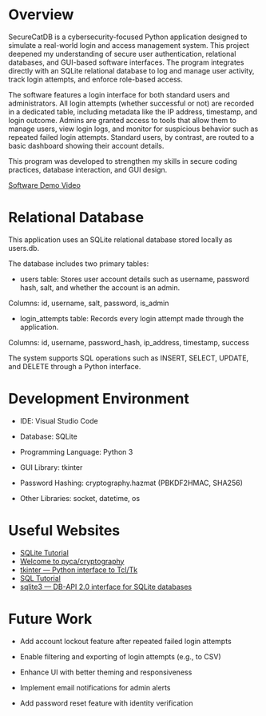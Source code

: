 # Overview

SecureCatDB is a cybersecurity-focused Python application designed to simulate a real-world login and access management system. This project deepened my understanding of secure user authentication, relational databases, and GUI-based software interfaces. The program integrates directly with an SQLite relational database to log and manage user activity, track login attempts, and enforce role-based access.

The software features a login interface for both standard users and administrators. All login attempts (whether successful or not) are recorded in a dedicated table, including metadata like the IP address, timestamp, and login outcome. Admins are granted access to tools that allow them to manage users, view login logs, and monitor for suspicious behavior such as repeated failed login attempts. Standard users, by contrast, are routed to a basic dashboard showing their account details.

This program was developed to strengthen my skills in secure coding practices, database interaction, and GUI design.

[Software Demo Video](https://youtu.be/NuGWKeA1Si0)

# Relational Database

This application uses an SQLite relational database stored locally as users.db.

The database includes two primary tables:

- users table: Stores user account details such as username, password hash, salt, and whether the account is an admin.

Columns: id, username, salt, password, is_admin

- login_attempts table: Records every login attempt made through the application.

Columns: id, username, password_hash, ip_address, timestamp, success

The system supports SQL operations such as INSERT, SELECT, UPDATE, and DELETE through a Python interface.

# Development Environment

- IDE: Visual Studio Code

- Database: SQLite

- Programming Language: Python 3

- GUI Library: tkinter

- Password Hashing: cryptography.hazmat (PBKDF2HMAC, SHA256)

- Other Libraries: socket, datetime, os

# Useful Websites

- [SQLite Tutorial](https://www.sqlitetutorial.net/)
- [Welcome to pyca/cryptography](https://cryptography.io/en/latest/)
- [tkinter — Python interface to Tcl/Tk](https://docs.python.org/3/library/tkinter.html)
- [SQL Tutorial](https://www.w3schools.com/sql/)
- [sqlite3 — DB-API 2.0 interface for SQLite databases](https://docs.python.org/3/library/sqlite3.html)

# Future Work

- Add account lockout feature after repeated failed login attempts

- Enable filtering and exporting of login attempts (e.g., to CSV)

- Enhance UI with better theming and responsiveness

- Implement email notifications for admin alerts

- Add password reset feature with identity verification